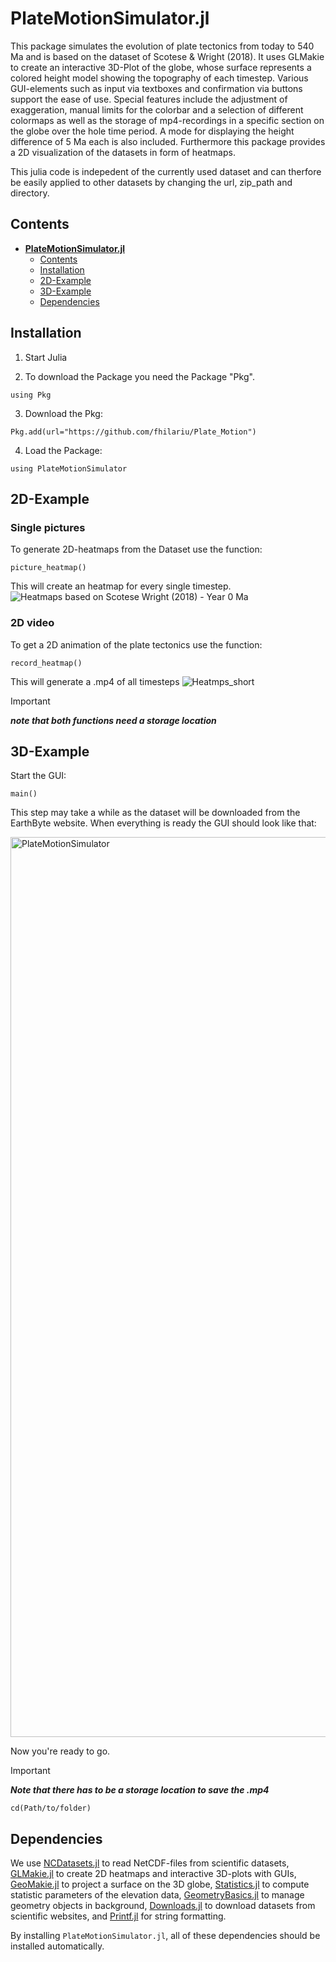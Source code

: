 # PlateMotionSimulator.jl
This package simulates the evolution of plate tectonics from today to 540 Ma and is based on the dataset of Scotese & Wright (2018). It uses GLMakie to create an interactive 3D-Plot of the globe, whose surface represents a colored height model showing the topography of each timestep. Various GUI-elements such as input via textboxes and confirmation via buttons support the ease of use. Special features include the adjustment of exaggeration, manual limits for the colorbar and a selection of different colormaps as well as the storage of mp4-recordings in a specific section on the globe over the hole time period. A mode for displaying the height difference of 5 Ma each is also included. Furthermore this package provides a 2D visualization of the datasets in form of heatmaps. 

This julia code is indepedent of the currently used dataset and can therfore be easily applied to other datasets by changing the url, zip_path and directory.


## Contents
- **[PlateMotionSimulator.jl](#platemotionsimulator)**
  - [Contents](#contents)
  - [Installation](#installation)
  - [2D-Example](#2D-Example)
  - [3D-Example](#3D-Example)
  - [Dependencies](#dependencies)

## Installation
1. Start Julia

2. To download the Package you need the Package "Pkg". 
```
using Pkg
```
3. Download the Pkg:
```
Pkg.add(url="https://github.com/fhilariu/Plate_Motion")
```
4. Load the Package:
```
using PlateMotionSimulator
```

## 2D-Example
### Single pictures
To generate 2D-heatmaps from the Dataset use the function: 
```
picture_heatmap()
```
This will create an heatmap for every single timestep. 
![Heatmaps based on Scotese   Wright (2018) - Year 0  Ma](https://github.com/user-attachments/assets/35dc2939-0755-45d1-9b80-b97c85f7a8c5)

### 2D video 
To get a 2D animation of the plate tectonics use the function:
```
record_heatmap()
```
This will generate a .mp4 of all timesteps
![Heatmps_short](https://github.com/user-attachments/assets/7f84ee62-63e4-4f7e-b911-e413b1eeb20b)

> [!IMPORTANT]
>***_note that both functions need a storage location_***

## 3D-Example
Start the GUI:
```
main()
```
This step may take a while as the dataset will be downloaded from the EarthByte website.
When everything is ready the GUI should look like that:

<img width="1440" alt="PlateMotionSimulator" src="https://github.com/user-attachments/assets/466b4b7c-491b-461e-b406-1fec2042e0c8" />

Now you're ready to go. 
> [!IMPORTANT]
>***_Note that there has to be a storage location to save the .mp4_***
```
cd(Path/to/folder)
```

## Dependencies
We use [NCDatasets.jl](https://github.com/JuliaGeo/NCDatasets.jl) to read NetCDF-files from scientific datasets, [GLMakie.jl](https://github.com/JuliaPlots/GLMakie.jl) to create 2D heatmaps and interactive 3D-plots with GUIs, [GeoMakie.jl](https://github.com/MakieOrg/GeoMakie.jl) to project a surface on the 3D globe, [Statistics.jl](https://github.com/JuliaStats/Statistics.jl) to compute statistic parameters of the elevation data, [GeometryBasics.jl](https://github.com/JuliaGeometry/GeometryBasics.jl) to manage geometry objects in background, [Downloads.jl](https://github.com/JuliaLang/Downloads.jl) to download datasets from scientific websites, and [Printf.jl](https://github.com/JuliaLang/julia/tree/master/stdlib/Printf) for string formatting.

By installing `PlateMotionSimulator.jl`, all of these dependencies should be installed automatically.






